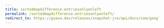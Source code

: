 ```yaml
---
title: sortedmapdifference.entriesonlyonleft
permalink: /sortedmapdifference.entriesonlyonleft/
redirect_to: https://guava.dev/releases/snapshot-jre/api/docs/com/google/common/collect/SortedMapDifference.html#entriesOnlyOnLeft--
---
```

